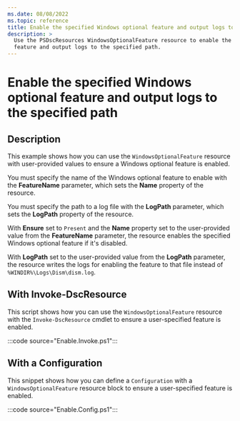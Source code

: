 ```yaml
---
ms.date: 08/08/2022
ms.topic: reference
title: Enable the specified Windows optional feature and output logs to the specified path
description: >
  Use the PSDscResources WindowsOptionalFeature resource to enable the specified Windows optional
  feature and output logs to the specified path.
---
```


# Enable the specified Windows optional feature and output logs to the specified path

## Description

This example shows how you can use the `WindowsOptionalFeature` resource with user-provided values
to ensure a Windows optional feature is enabled.

You must specify the name of the Windows optional feature to enable with the **FeatureName**
parameter, which sets the **Name** property of the resource.

You must specify the path to a log file with the **LogPath** parameter, which sets the **LogPath**
property of the resource.

With **Ensure** set to `Present` and the **Name** property set to the user-provided value from the
**FeatureName** parameter, the resource enables the specified Windows optional feature if it's
disabled.

With **LogPath** set to the user-provided value from the **LogPath** parameter, the resource writes
the logs for enabling the feature to that file instead of `%WINDIR%\Logs\Dism\dism.log`.

## With Invoke-DscResource

This script shows how you can use the `WindowsOptionalFeature` resource with the
`Invoke-DscResource` cmdlet to ensure a user-specified feature is enabled.

:::code source="Enable.Invoke.ps1":::

## With a Configuration

This snippet shows how you can define a `Configuration` with a `WindowsOptionalFeature` resource
block to ensure a user-specified feature is enabled.

:::code source="Enable.Config.ps1":::
